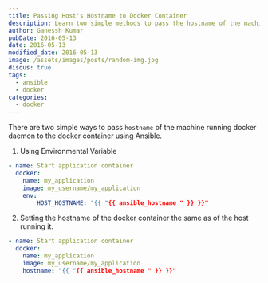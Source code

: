 ```yaml
---
title: Passing Host's Hostname to Docker Container
description: Learn two simple methods to pass the hostname of the machine running the Docker daemon to a Docker container using Ansible.
author: Ganessh Kumar
pubDate: 2016-05-13
date: 2016-05-13
modified_date: 2016-05-13
image: /assets/images/posts/random-img.jpg
disqus: true
tags:
  - ansible
  - docker
categories:
  - docker
---
```


There are two simple ways to pass `hostname` of the machine running docker daemon to the docker container using Ansible.

1. Using Environmental Variable

```yaml
- name: Start application container
  docker:
    name: my_application
    image: my_username/my_application
    env:
        HOST_HOSTNAME: "{{ "{{ ansible_hostname " }} }}"
```

2. Setting the hostname of the docker container the same as of the host running it.

```yaml
- name: Start application container
  docker:
    name: my_application
    image: my_username/my_application
    hostname: "{{ "{{ ansible_hostname " }} }}"
```